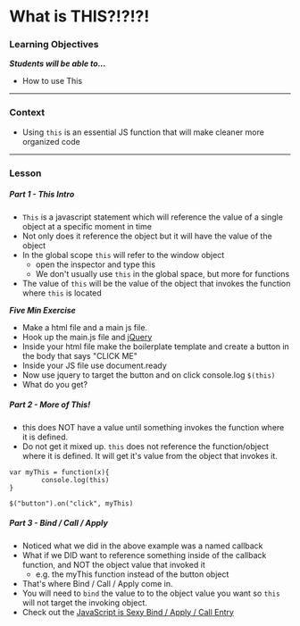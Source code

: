 # What is THIS?!?!?!

### Learning Objectives
***Students will be able to...***

* How to use This

---
### Context

* Using `this` is an essential JS function that will make cleaner more organized code

---
### Lesson

##### Part 1 - This Intro

* `This` is a javascript statement which will reference the value of a single object  at a specific moment in time
* Not only does it reference the object but it will have the value of the object
* In the global scope `this` will refer to the window object
	* open the inspector and type this
	* We don't usually use `this` in the global space, but more for functions
* The value of `this` will be the value of the object that invokes the function where `this` is located

***Five Min Exercise***

* Make a html file and a main js file. 
* Hook up the main.js file and [jQuery](https://cdnjs.com/libraries/jquery/2.2.0)
* Inside your html file make the boilerplate template and create a button in the body that says "CLICK ME"
* Inside your JS file use document.ready
* Now use jquery to target the button and on click console.log `$(this)`
* What do you get?
	
##### Part 2 - More of This!

* this does NOT have a value until something invokes the function where it is defined. 
* Do not get it mixed up. `this` does not reference the function/object where it is defined. It will get it's value from the object that invokes it. 

```
var myThis = function(x){
		console.log(this)
}

$("button").on("click", myThis)
```

##### Part 3 - Bind / Call / Apply

* Noticed what we did in the above example was a named callback
* What if we DID want to reference something inside of the callback function, and NOT the object value that invoked it
	* e.g. the myThis function instead of the button object
* That's where Bind / Call / Apply come in.
* You will need to `bind` the value to to the object value you want so `this` will not target the invoking object. 
* Check out the [JavaScript is Sexy Bind / Apply / Call Entry](http://javascriptissexy.com/javascript-apply-call-and-bind-methods-are-essential-for-javascript-professionals/)




